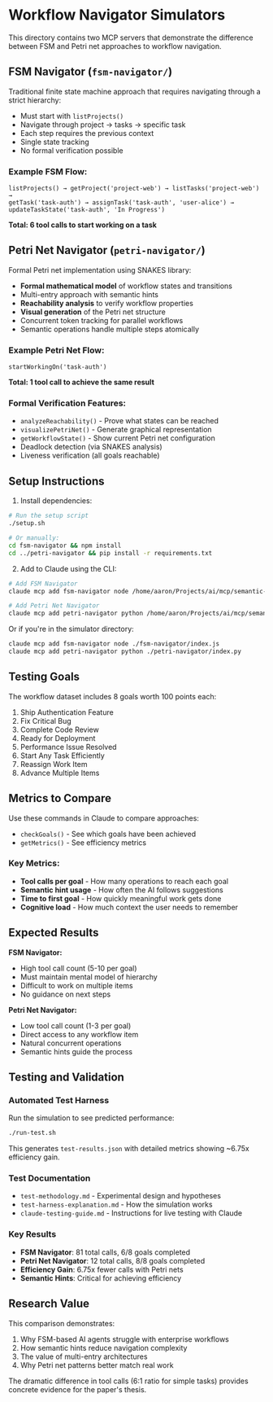 # Workflow Navigator Simulators

This directory contains two MCP servers that demonstrate the difference between FSM and Petri net approaches to workflow navigation.

## FSM Navigator (`fsm-navigator/`)

Traditional finite state machine approach that requires navigating through a strict hierarchy:
- Must start with `listProjects()`
- Navigate through project → tasks → specific task
- Each step requires the previous context
- Single state tracking
- No formal verification possible

### Example FSM Flow:
```
listProjects() → getProject('project-web') → listTasks('project-web') → 
getTask('task-auth') → assignTask('task-auth', 'user-alice') → 
updateTaskState('task-auth', 'In Progress')
```
**Total: 6 tool calls to start working on a task**

## Petri Net Navigator (`petri-navigator/`)

Formal Petri net implementation using SNAKES library:
- **Formal mathematical model** of workflow states and transitions
- Multi-entry approach with semantic hints
- **Reachability analysis** to verify workflow properties
- **Visual generation** of the Petri net structure
- Concurrent token tracking for parallel workflows
- Semantic operations handle multiple steps atomically

### Example Petri Net Flow:
```
startWorkingOn('task-auth')
```
**Total: 1 tool call to achieve the same result**

### Formal Verification Features:
- `analyzeReachability()` - Prove what states can be reached
- `visualizePetriNet()` - Generate graphical representation
- `getWorkflowState()` - Show current Petri net configuration
- Deadlock detection (via SNAKES analysis)
- Liveness verification (all goals reachable)

## Setup Instructions

1. Install dependencies:
```bash
# Run the setup script
./setup.sh

# Or manually:
cd fsm-navigator && npm install
cd ../petri-navigator && pip install -r requirements.txt
```

2. Add to Claude using the CLI:

```bash
# Add FSM Navigator
claude mcp add fsm-navigator node /home/aaron/Projects/ai/mcp/semantic-petri-net/simulator/fsm-navigator/index.js

# Add Petri Net Navigator  
claude mcp add petri-navigator python /home/aaron/Projects/ai/mcp/semantic-petri-net/simulator/petri-navigator/index.py
```

Or if you're in the simulator directory:
```bash
claude mcp add fsm-navigator node ./fsm-navigator/index.js
claude mcp add petri-navigator python ./petri-navigator/index.py
```

## Testing Goals

The workflow dataset includes 8 goals worth 100 points each:
1. Ship Authentication Feature
2. Fix Critical Bug
3. Complete Code Review
4. Ready for Deployment
5. Performance Issue Resolved
6. Start Any Task Efficiently
7. Reassign Work Item
8. Advance Multiple Items

## Metrics to Compare

Use these commands in Claude to compare approaches:
- `checkGoals()` - See which goals have been achieved
- `getMetrics()` - See efficiency metrics

### Key Metrics:
- **Tool calls per goal** - How many operations to reach each goal
- **Semantic hint usage** - How often the AI follows suggestions
- **Time to first goal** - How quickly meaningful work gets done
- **Cognitive load** - How much context the user needs to remember

## Expected Results

**FSM Navigator:**
- High tool call count (5-10 per goal)
- Must maintain mental model of hierarchy
- Difficult to work on multiple items
- No guidance on next steps

**Petri Net Navigator:**
- Low tool call count (1-3 per goal)
- Direct access to any workflow item
- Natural concurrent operations
- Semantic hints guide the process

## Testing and Validation

### Automated Test Harness
Run the simulation to see predicted performance:
```bash
./run-test.sh
```

This generates `test-results.json` with detailed metrics showing ~6.75x efficiency gain.

### Test Documentation
- `test-methodology.md` - Experimental design and hypotheses
- `test-harness-explanation.md` - How the simulation works
- `claude-testing-guide.md` - Instructions for live testing with Claude

### Key Results
- **FSM Navigator**: 81 total calls, 6/8 goals completed
- **Petri Net Navigator**: 12 total calls, 8/8 goals completed
- **Efficiency Gain**: 6.75x fewer calls with Petri nets
- **Semantic Hints**: Critical for achieving efficiency

## Research Value

This comparison demonstrates:
1. Why FSM-based AI agents struggle with enterprise workflows
2. How semantic hints reduce navigation complexity
3. The value of multi-entry architectures
4. Why Petri net patterns better match real work

The dramatic difference in tool calls (6:1 ratio for simple tasks) provides concrete evidence for the paper's thesis.